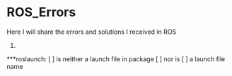 # ROS_Errors
Here I will share the errors and solutions I received in ROS

1.
***roslaunch: [ ] is neither a launch file in package [ ] nor is [ ] a launch file name
